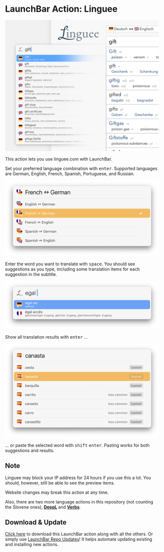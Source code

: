 # LaunchBar Action: Linguee

<img src="00.png" width="680"/> 

This action lets you use linguee.com with LaunchBar. 

Set your preferred language combination with <kbd>enter</kbd>. Supported languages are German, English, French, Spanish, Portuguese, and Russian. 

<img src="01.png" width="680"/> 

Enter the word you want to translate with <kbd>space</kbd>. You should see suggestions as you type, including some translation items for each suggestion in the subtitle.

<img src="02.png" width="680"/> 

Show all translation results with <kbd>enter</kbd> … 

<img src="03.png" width="680"/> 

… or paste the selected word with <kbd>shift</kbd> <kbd>enter</kbd>. Pasting works for both suggestions and results. 

## Note

Linguee may block your IP address for 24 hours if you use this a lot. You should, however, still be able to see the preview items.

Website changes may break this action at any time. 

Also, there are two more language actions in this repository (not counting the Slovene ones), **[DeepL](https://github.com/Ptujec/LaunchBar/tree/master/DeepL-Action#readme)** and **[Verbs](https://github.com/Ptujec/LaunchBar/tree/master/Verbs-Action#readme)**. 

## Download & Update

[Click here](https://github.com/Ptujec/LaunchBar/archive/refs/heads/master.zip) to download this LaunchBar action along with all the others. Or simply use [LaunchBar Repo Updates](https://github.com/Ptujec/LaunchBar/tree/master/LB-Repo-Updates#launchbar-repo-updates-action)! It helps automate updating existing and installing new actions.